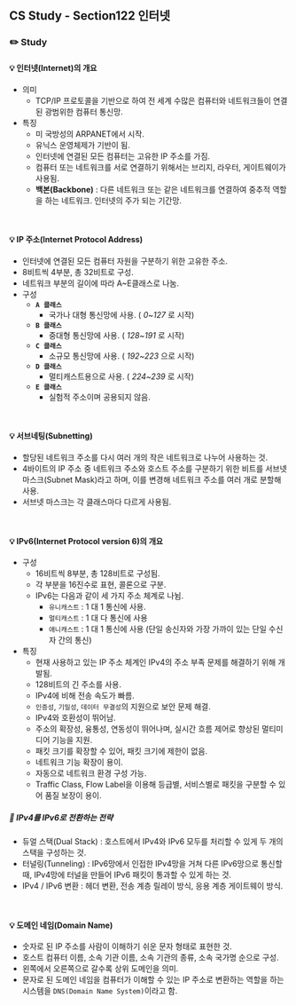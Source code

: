## CS Study - Section122 인터넷
### ✏️ Study
#### 💡 인터넷(Internet)의 개요
- 의미
  - TCP/IP 프로토콜을 기반으로 하여 전 세계 수많은 컴퓨터와 네트워크들이 연결된 광범위한 컴퓨터 통신망.
- 특징
  - 미 국방성의 ARPANET에서 시작.
  - 유닉스 운영체제가 기반이 됨.
  - 인터넷에 연결된 모든 컴퓨터는 고유한 IP 주소를 가짐.
  - 컴퓨터 또는 네트워크를 서로 연결하기 위해서는 브리지, 라우터, 게이트웨이가 사용됨.
  - **백본(Backbone)** : 다른 네트워크 또는 같은 네트워크를 연결하여 중추적 역할을 하는 네트워크. 인터넷의 주가 되는 기간망.
<br>

#### 💡 IP 주소(Internet Protocol Address)
- 인터넷에 연결된 모든 컴퓨터 자원을 구분하기 위한 고유한 주소.
- 8비트씩 4부분, 총 32비트로 구성.
- 네트워크 부분의 길이에 따라 A~E클래스로 나눔.
- 구성
  - **`A 클래스`**
    - 국가나 대형 통신망에 사용. ( _0~127_ 로 시작)
  - **`B 클래스`**
    - 중대형 통신망에 사용. ( _128~191_ 로 시작)
  - **`C 클래스`**
    - 소규모 통신망에 사용. ( _192~223_ 으로 시작)
  - **`D 클래스`**
    - 멀티캐스트용으로 사용. ( _224~239_ 로 시작)
  - **`E 클래스`**
    - 실험적 주소이며 공용되지 않음.
<br>

#### 💡 서브네팅(Subnetting)
- 할당된 네트워크 주소를 다시 여러 개의 작은 네트워크로 나누어 사용하는 것.
- 4바이트의 IP 주소 중 네트워크 주소와 호스트 주소를 구분하기 위한 비트를 서브넷 마스크(Subnet Mask)라고 하며, 이를 변경해 네트워크 주소를 여러 개로 분할해 사용.
- 서브넷 마스크는 각 클래스마다 다르게 사용됨.
<br>

#### 💡 IPv6(Internet Protocol version 6)의 개요
- 구성
  - 16비트씩 8부분, 총 128비트로 구성됨.
  - 각 부분을 16진수로 표현, 콜론으로 구분.
  - IPv6는 다음과 같이 세 가지 주소 체계로 나뉨.
    - `유니캐스트` : 1 대 1 통신에 사용.
    - `멀티캐스트` : 1 대 다 통신에 사용
    - `애니캐스트` : 1 대 1 통신에 사용 (단일 송신자와 가장 가까이 있는 단일 수신자 간의 통신)
- 특징 
  - 현재 사용하고 있는 IP 주소 체계인 IPv4의 주소 부족 문제를 해결하기 위해 개발됨.
  - 128비트의 긴 주소를 사용.
  - IPv4에 비해 전송 속도가 빠름.
  - `인증성`, `기밀성`, `데이터 무결성`의 지원으로 보안 문제 해결.
  - IPv4와 호환성이 뛰어남.
  - 주소의 확장성, 융통성, 연동성이 뛰어나며, 실시간 흐름 제어로 향상된 멀티미디어 기능을 지원.
  - 패킷 크기를 확장할 수 있어, 패킷 크기에 제한이 없음.
  - 네트워크 기능 확장이 용이.
  - 자동으로 네트워크 환경 구성 가능.
  - Traffic Class, Flow Label을 이용해 등급별, 서비스별로 패킷을 구분할 수 있어 품질 보장이 용이.
##### 🔖 IPv4를 IPv6로 전환하는 전략
- 듀얼 스택(Dual Stack) : 호스트에서 IPv4와 IPv6 모두를 처리할 수 있게 두 개의 스택을 구성하는 것.
- 터널링(Tunneling) : IPv6망에서 인접한 IPv4망을 거쳐 다른 IPv6망으로 통신할 때, IPv4망에 터널을 만들어 IPv6 패킷이 통과할 수 있게 하는 것.
- IPv4 / IPv6 변환 : 헤더 변환, 전송 계층 릴레이 방식, 응용 계층 게이트웨이 방식.
<br>

#### 💡 도메인 네임(Domain Name)
- 숫자로 된 IP 주소를 사람이 이해하기 쉬운 문자 형태로 표현한 것.
- 호스트 컴퓨터 이름, 소속 기관 이름, 소속 기관의 종류, 소속 국가명 순으로 구성.
- 왼쪽에서 오른쪽으로 갈수록 상위 도메인을 의미.
- 문자로 된 도메인 네임을 컴퓨터가 이해할 수 있는 IP 주소로 변환하는 역할을 하는 시스템을 `DNS(Domain Name System)`이라고 함.



